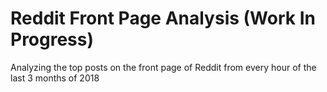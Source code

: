 # Reddit Front Page Analysis (Work In Progress)

Analyzing the top posts on the front page of Reddit from every hour of the last 3 months of 2018
